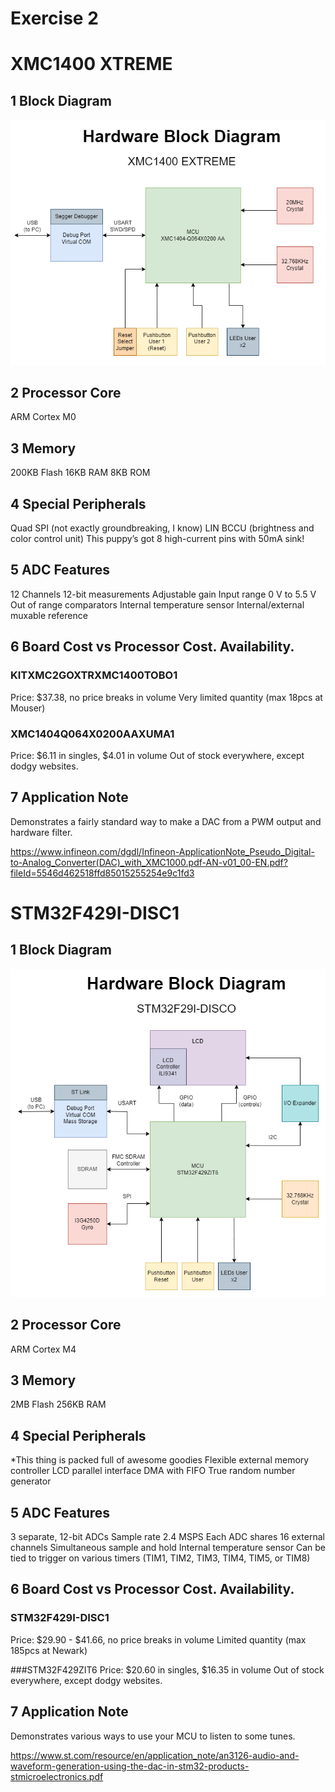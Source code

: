 # Exercise 2


# XMC1400 XTREME

## 1 Block Diagram
![text](https://github.com/aaronv55/Making-Embedded-Systems-Class/blob/master/Homework/Week%202/Hardware%20Block%20Diagram%20-%20XMC1400%20EXTREME.png)

## 2 Processor Core
ARM Cortex M0

## 3 Memory
200KB Flash
16KB RAM
8KB ROM

## 4 Special Peripherals
Quad SPI (not exactly groundbreaking, I know)
LIN
BCCU (brightness and color control unit) 
This puppy’s got 8 high-current pins with 50mA sink!

## 5 ADC Features
12 Channels
12-bit measurements
Adjustable gain
Input range 0 V to 5.5 V 
Out of range comparators
Internal temperature sensor
Internal/external muxable reference

## 6 Board Cost vs Processor Cost. Availability.

### KITXMC2GOXTRXMC1400TOBO1
Price: $37.38, no price breaks in volume
Very limited quantity (max 18pcs at Mouser)

### XMC1404Q064X0200AAXUMA1
Price: $6.11 in singles, $4.01 in volume
Out of stock everywhere, except dodgy websites.

## 7 Application Note
Demonstrates a fairly standard way to make a DAC from a PWM output and hardware filter.

https://www.infineon.com/dgdl/Infineon-ApplicationNote_Pseudo_Digital-to-Analog_Converter(DAC)_with_XMC1000.pdf-AN-v01_00-EN.pdf?fileId=5546d462518ffd85015255254e9c1fd3




# STM32F429I-DISC1

## 1 Block Diagram
![text](https://github.com/aaronv55/Making-Embedded-Systems-Class/blob/master/Homework/Week%202/Hardware%20Block%20Diagram%20-%20STM32F42I-DISCO.png)

## 2 Processor Core
ARM Cortex M4

## 3 Memory
2MB Flash
256KB RAM

## 4 Special Peripherals
*This thing is packed full of awesome goodies
Flexible external memory controller
LCD parallel interface
DMA with FIFO
True random number generator

## 5 ADC Features
3 separate, 12-bit ADCs
Sample rate 2.4 MSPS 
Each ADC shares 16 external channels
Simultaneous sample and hold
Internal temperature sensor
Can be tied to trigger on various timers (TIM1, TIM2, TIM3, TIM4, TIM5, or TIM8)

## 6 Board Cost vs Processor Cost. Availability.

### STM32F429I-DISC1
Price: $29.90 - $41.66, no price breaks in volume
Limited quantity (max 185pcs at Newark)

###STM32F429ZIT6
Price: $20.60 in singles, $16.35 in volume
Out of stock everywhere, except dodgy websites.

## 7 Application Note
Demonstrates various ways to use your MCU to listen to some tunes.

https://www.st.com/resource/en/application_note/an3126-audio-and-waveform-generation-using-the-dac-in-stm32-products-stmicroelectronics.pdf


